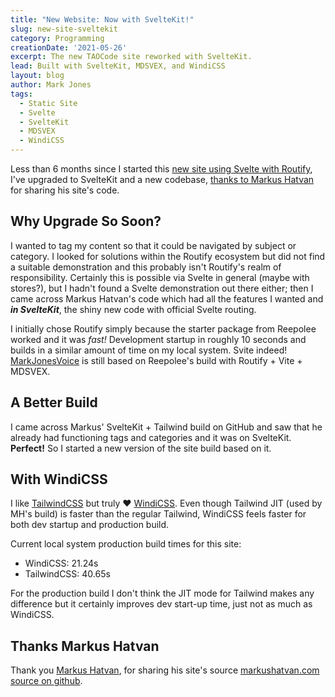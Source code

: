 ```yaml
---
title: "New Website: Now with SvelteKit!"
slug: new-site-sveltekit
category: Programming
creationDate: '2021-05-26'
excerpt: The new TAOCode site reworked with SvelteKit.
lead: Built with SvelteKit, MDSVEX, and WindiCSS
layout: blog
author: Mark Jones
tags:
  - Static Site
  - Svelte
  - SvelteKit
  - MDSVEX
  - WindiCSS
---
```


Less than 6 months since I started this [new site using Svelte with Routify](/blog/new-site), I've upgraded to SvelteKit and a new codebase, [thanks to Markus Hatvan](#thanks-markus-hatvan) for sharing his site's code.

## Why Upgrade So Soon?

I wanted to tag my content so that it could be navigated by subject or category. I looked for solutions within the Routify ecosystem but did not find a suitable demonstration and this probably isn't Routify's realm of responsibility. Certainly this is possible via Svelte in general (maybe with stores?), but I hadn't found a Svelte demonstration out there either; then I came across Markus Hatvan's code which had all the features I wanted and ***in SvelteKit***, the shiny new code with official Svelte routing. 

I initially chose Routify simply because the starter package from Reepolee worked and it was *fast!* Development startup in roughly 10 seconds and builds in a similar amount of time on my local system. Svite indeed! [MarkJonesVoice](/blog/markjonesvoice) is still based on Reepolee's build with Routify + Vite + MDSVEX.

## A Better Build

I came across Markus' SvelteKit + Tailwind build on GitHub and saw that he already had functioning tags and categories and it was on SvelteKit. **Perfect!** So I started a new version of the site build based on it.

## With WindiCSS

I like [TailwindCSS](https://tailwindcss.com/) but truly ❤️ [WindiCSS](https://windicss.org/). Even though Tailwind JIT (used by MH's build) is faster than the regular Tailwind, WindiCSS feels faster for both dev startup and production build.

Current local system production build times for this site:

- WindiCSS: 21.24s
- TailwindCSS: 40.65s

For the production build I don't think the JIT mode for Tailwind makes any difference but it certainly improves dev start-up time, just not as much as WindiCSS.

## Thanks Markus Hatvan

Thank you [Markus Hatvan](https://markushatvan.com/), for sharing his site's source [markushatvan.com source on github](https://github.com/mhatvan/markushatvan.com).

